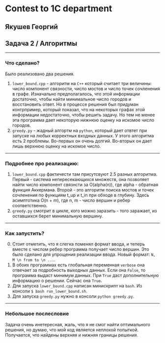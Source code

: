 # Contest to 1C department
## Якушев Георгий

## Задача 2 / Алгоритмы

___
### Что сделано?
Было реализовано два решения.
1) `lower_bound.cpp` - алгоритм на `C++` который считает три величины: число компонент связности, число мостов 
и число точек сочленения в графе. Изначально предполагалось, что этой информации достаточно, чтобы найти минимальное
число городов и восстановить ответ. Но в процессе решения был придуман контрпример, который показал, что на 
некоторых графах этой информации недостаточно, чтобы решить задачу. Но тем не менее эта программа дает некоторую
нижнюю оценку на искомое число городов. 
2) `greedy.py` - жадный алгортм на `python`, который  дает отвтет при запуске на любых корректных входных данных. 
У этого алгоритма есть 2 проблемы. Во-первых он очень долгий. Во-вторых он дает лишь верхнюю оценку на искомое число.

___
### Подробнее про реализацию:
1) `lower_bound.cpp` фактичести там присутсвуют 2.5 разных алгоритма.
Первый - система непересекающихся множеств, она позволяет найти число компонент связнсти за
O(alpha(n)), где alpha - обратная функция Аккермана.
Второй - это алгоритм поиска мостов и точек сочленения по функциям t_up и t_in при обходе в глубину.
Здесь асимптотика O(n + m), где n, m - число вершин и ребер соответственно.
2) `greedy.py` смотрит в цикле, кого можно заразить - того заражает, из оставшихся берет минимальную вершину.

___
### Как запустить?
0) Стоит отметить, что я слегка поменял формат ввода, и теперь вместе с числом ребер программа получает число вершин.
Это было сделано для упрощения реализации ввода.
Новый формат: `N, M \n from to \n ...`.
1) В обоих программах есть глобальная переменная  `verbose` она отвечает за подробность выходных данных. Если она `False`,
то программа выдаст минимум данных. При `True` даст дополнительную информацию о решении. Сейчас она `True`.
2) Для запуска `lower_bound.cpp` написан минискрипт на `bash`. Из консоли `$ bash run_lower_bound.sh`.
3) Для запуска `greedy.py` нужно в консоли `python greedy.py`.

___
### Небольшое послесловие
Задача очень инетересная, жаль, что я не смог найти оптимального решения, но думаю,
что мой код является неплохой попыткой. Получается, что найдены верхняя и нижняя границы решения. 